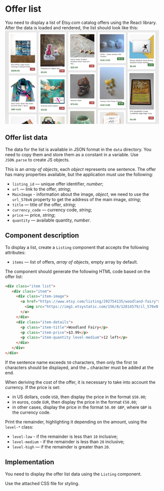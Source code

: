 Offer list
===

You need to display a list of Etsy.com catalog offers using the React library. After the data is loaded and rendered, the list should look like this:
![List of offers](./assets/preview.png)

## Offer list data

The data for the list is available in JSON format in the `data` directory. You need to copy them and store them as a constant in a variable. Use `JSON.parse` to create JS objects.

This is an _array of objects_, each _object_ represents one sentence. The offer has many properties available, but the application must use the following:
- `listing_id` — unique offer identifier, _number_;
- `url` — link to the offer, _string_;
- `MainImage` - information about the image, _object_, we need to use the `url_570xN` property to get the address of the main image, _string_;
- `title` — title of the offer, _string_;
- `currency_code` — currency code, _string_;
- `price` — price, _string_;
- `quantity` — available quantity, _number_.

## Component description

To display a list, create a `Listing` component that accepts the following attributes:
- `items` — list of offers, _array of objects_, empty array by default.

The component should generate the following HTML code based on the offer list:
```html
<div class="item list">
   <div class="item">
     <div class="item-image">
       <a href="https://www.etsy.com/listing/292754135/woodland-fairy">
         <img src="https://img1.etsystatic.com/156/0/12814579/il_570xN.1173240751_50hv.jpg">
       </a>
     </div>
     <div class="item-details">
       <p class="item-title">Woodland Fairy</p>
       <p class="item-price">$3.99</p>
       <p class="item-quantity level-medium">12 left</p>
     </div>
   </div>
</div>
```

If the sentence name exceeds `50` characters, then only the first `50` characters should be displayed, and the `…` character must be added at the end.

When deriving the cost of the offer, it is necessary to take into account the currency. If the price is set:
- in US dollars, code `USD`, then display the price in the format `$50.00`;
- in euros, code `EUR`, then display the price in the format `€50.00`;
- in other cases, display the price in the format `50.00 GBP`, where `GBP` is the currency code.

Print the remainder, highlighting it depending on the amount, using the `level-*` class:
- `level-low` - if the remainder is less than `10` inclusive;
- `level-medium` - if the remainder is less than `20` inclusive;
- `level-high` — if the remainder is greater than `20`.

## Implementation

You need to display the offer list data using the `Listing` component.

Use the attached CSS file for styling.